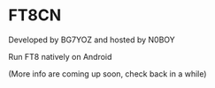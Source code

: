 # FT8CN
Developed by BG7YOZ and hosted by N0BOY

Run FT8 natively on Android

(More info are coming up soon, check back in a while)
